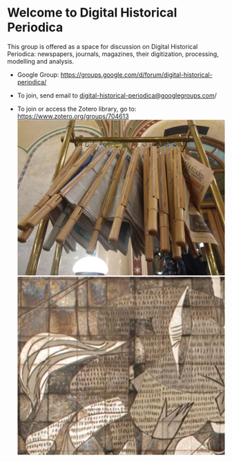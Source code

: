 # Welcome to Digital Historical Periodica

This group is offered as a space for discussion on Digital Historical Periodica: newspapers, journals, magazines, their digitization, processing, modelling and analysis. 


- Google Group: https://groups.google.com/d/forum/digital-historical-periodica/
- To join, send email to digital-historical-periodica@googlegroups.com/ 

- To join or access the Zotero library, go to: https://www.zotero.org/groups/704613
![IMG_20181110_191001.jpg](IMG_20181110_191001.jpg)
![guernicaDetail.png](guernicaDetail.png)


